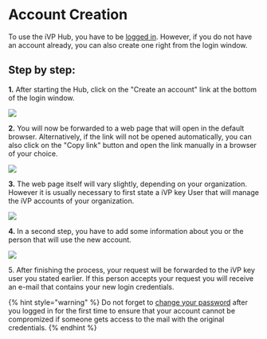 # Account Creation

To use the iVP Hub, you have to be [logged in](login.md). However, if you do not have an account already, you can also create one right from the login window.

## Step by step:

**1.** After starting the Hub, click on the "Create an account" link at the bottom of the login window.

![](../../../.gitbook/assets/iVP\_launcher\_login\_create\_account.jpg)

**2.** You will now be forwarded to a web page that will open in the default browser. Alternatively, if the link will not be opened automatically, you can also click on the "Copy link" button and open the link manually in a browser of your choice.

![](../../../.gitbook/assets/iVP\_launcher\_reset\_password\_message.jpg)

**3.** The web page itself will vary slightly, depending on your organization. However it is usually necessary to first state a iVP key User that will manage the iVP accounts of your organization.

![](../../../.gitbook/assets/iVP\_launcher\_new\_account\_responsible.jpg)

**4.** In a second step, you have to add some information about you or the person that will use the new account.

![](../../../.gitbook/assets/iVP\_launcher\_new\_account\_details.jpg)

5\. After finishing the process, your request will be forwarded to the iVP key user you stated earlier. If this person accepts your request you will receive an e-mail that contains your new login credentials.

{% hint style="warning" %}
Do not forget to [change your password](broken-reference) after you logged in for the first time to ensure that your account cannot be compromized if someone gets access to the mail with the original credentials.
{% endhint %}
